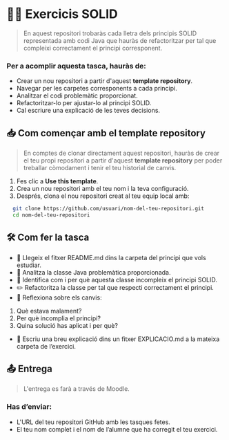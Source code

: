 # 🏋️‍♀️ Exercicis SOLID

> En aquest repositori trobaràs cada lletra dels principis SOLID representada amb codi Java que hauràs de refactoritzar per tal que compleixi correctament el principi corresponent.

### Per a acomplir aquesta tasca, hauràs de:

- Crear un nou repositori a partir d'aquest **template repository**.
- Navegar per les carpetes corresponents a cada principi.
- Analitzar el codi problemàtic proporcionat.
- Refactoritzar-lo per ajustar-lo al principi SOLID.
- Cal escriure una explicació de les teves decisions.

## 📥 Com començar amb el template repository

> En comptes de clonar directament aquest repositori, hauràs de crear el teu propi repositori a partir d'aquest **template repository** per poder treballar còmodament i tenir el teu historial de canvis.

1. Fes clic a **Use this template**.
2. Crea un nou repositori amb el teu nom i la teva configuració.
3. Després, clona el nou repositori creat al teu equip local amb:

 ```bash
   git clone https://github.com/usuari/nom-del-teu-repositori.git
   cd nom-del-teu-repositori
```

## 🛠️ Com fer la tasca

- 📖 Llegeix el fitxer README.md dins la carpeta del principi que vols estudiar.
- 👀 Analitza la classe Java problemàtica proporcionada.
- 🧠 Identifica com i per què aquesta classe incompleix el principi SOLID.
- ✏️ Refactoritza la classe per tal que respecti correctament el principi.
- 💬 Reflexiona sobre els canvis:
1. Què estava malament?
2. Per què incomplia el principi?
3. Quina solució has aplicat i per què?
- 📝 Escriu una breu explicació dins un fitxer EXPLICACIO.md a la mateixa carpeta de l’exercici.

## 📤 Entrega
> L'entrega es farà a través de Moodle.

### Has d’enviar:
- L'URL del teu repositori GitHub amb les tasques fetes.
- El teu nom complet i el nom de l’alumne que ha corregit el teu exercici.

